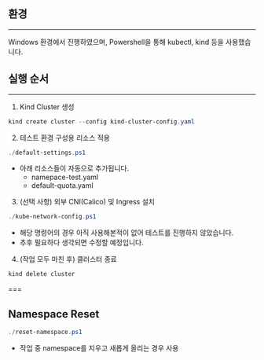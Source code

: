## 환경
---
Windows 환경에서 진행하였으며, Powershell을 통해 kubectl, kind 등을 사용했습니다.


## 실행 순서
---
1. Kind Cluster 생성
```powershell
kind create cluster --config kind-cluster-config.yaml
```

2. 테스트 환경 구성용 리소스 적용
```powershell
./default-settings.ps1
```
- 아래 리소스들이 자동으로 추가됩니다.
    - namepace-test.yaml
    - default-quota.yaml

3. (선택 사항) 외부 CNI(Calico) 및 Ingress 설치
```powershell
./kube-network-config.ps1
```
- 해당 명령어의 경우 아직 사용해본적이 없어 테스트를 진행하지 않았습니다.
- 추후 필요하다 생각되면 수정할 예정입니다.


4. (작업 모두 마친 후) 클러스터 종료
```powershell
kind delete cluster
```

===
## Namespace Reset
```powershell
./reset-namespace.ps1
```
- 작업 중 namespace를 지우고 새롭게 올리는 경우 사용